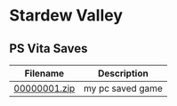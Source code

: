 # Stardew Valley

## PS Vita Saves

| Filename | Description |
|----------|-------------|
| [00000001.zip](00000001.zip) | my pc saved game  |
